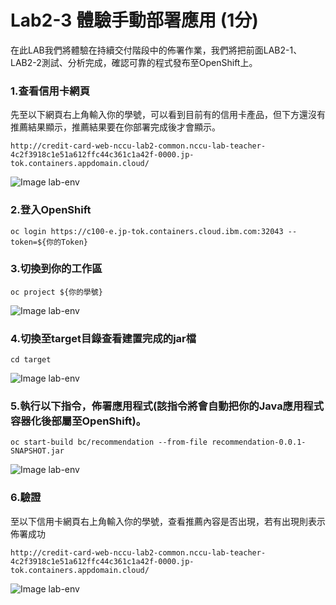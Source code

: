 # Lab2-3 體驗手動部署應用 (1分)
在此LAB我們將體驗在持續交付階段中的佈署作業，我們將把前面LAB2-1、LAB2-2測試、分析完成，確認可靠的程式發布至OpenShift上。
### 1.查看信用卡網頁
先至以下網頁右上角輸入你的學號，可以看到目前有的信用卡產品，但下方還沒有推薦結果顯示，推薦結果要在你部署完成後才會顯示。
```
http://credit-card-web-nccu-lab2-common.nccu-lab-teacher-4c2f3918c1e51a612ffc44c361c1a42f-0000.jp-tok.containers.appdomain.cloud/
```
![Image lab-env](https://raw.githubusercontent.com/j3ffk3/nccu-lab-2020/main/imgs/lab1-before.PNG)

### 2.登入OpenShift
```
oc login https://c100-e.jp-tok.containers.cloud.ibm.com:32043 --token=${你的Token}
```
### 3.切換到你的工作區
```
oc project ${你的學號}
```
![Image lab-env](https://raw.githubusercontent.com/j3ffk3/nccu-lab-2020/main/imgs/lab2-3-1.PNG)
### 4.切換至target目錄查看建置完成的jar檔
```
cd target 
```
![Image lab-env](https://raw.githubusercontent.com/j3ffk3/nccu-lab-2020/main/imgs/lab2-3-2a.PNG)

### 5.執行以下指令，佈署應用程式(該指令將會自動把你的Java應用程式容器化後部屬至OpenShift)。
```
oc start-build bc/recommendation --from-file recommendation-0.0.1-SNAPSHOT.jar
```
![Image lab-env](https://raw.githubusercontent.com/j3ffk3/nccu-lab-2020/main/imgs/lab2-3-3.PNG)

### 6.驗證
至以下信用卡網頁右上角輸入你的學號，查看推薦內容是否出現，若有出現則表示佈署成功
```
http://credit-card-web-nccu-lab2-common.nccu-lab-teacher-4c2f3918c1e51a612ffc44c361c1a42f-0000.jp-tok.containers.appdomain.cloud/
```
![Image lab-env](https://raw.githubusercontent.com/j3ffk3/nccu-lab-2020/main/imgs/lab1-after.PNG)
